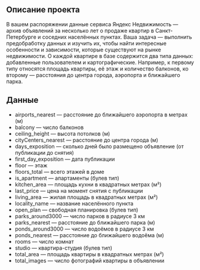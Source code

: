 ## Описание проекта
В вашем распоряжении данные сервиса Яндекс Недвижимость — архив объявлений за несколько лет о продаже квартир в Санкт-Петербурге и соседних населённых пунктах.
Ваша задача — выполнить предобработку данных и изучить их, чтобы найти интересные особенности и зависимости, которые существуют на рынке недвижимости.
О каждой квартире в базе содержится два типа данных: добавленные пользователем и картографические. Например, к первому типу относятся площадь квартиры, её этаж и количество балконов, ко второму — расстояния до центра города, аэропорта и ближайшего парка.

## Данные
-    airports_nearest — расстояние до ближайшего аэропорта в метрах (м)
-    balcony — число балконов
-    ceiling_height — высота потолков (м)
-    cityCenters_nearest — расстояние до центра города (м)
-    days_exposition — сколько дней было размещено объявление (от публикации до снятия)
-    first_day_exposition — дата публикации
-    floor — этаж
-    floors_total — всего этажей в доме
-    is_apartment — апартаменты (булев тип)
-    kitchen_area — площадь кухни в квадратных метрах (м²)
-    last_price — цена на момент снятия с публикации
-    living_area — жилая площадь в квадратных метрах (м²)
-    locality_name — название населённого пункта
-    open_plan — свободная планировка (булев тип)
-    parks_around3000 — число парков в радиусе 3 км
-    parks_nearest — расстояние до ближайшего парка (м)
-    ponds_around3000 — число водоёмов в радиусе 3 км
-    ponds_nearest — расстояние до ближайшего водоёма (м)
-    rooms — число комнат
-    studio — квартира-студия (булев тип)
-    total_area — площадь квартиры в квадратных метрах (м²)
-    total_images — число фотографий квартиры в объявлении
